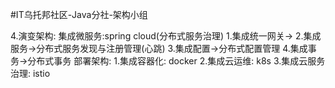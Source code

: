 #IT乌托邦社区-Java分社-架构小组

4.演变架构: 
    集成微服务:spring cloud(分布式服务治理)
        1.集成统一网关->
        2.集成服务->分布式服务发现与注册管理(心跳)
        3.集成配置->分布式配置管理
        4.集成事务->分布式事务
    部署架构:
        1.集成容器化: docker
        2.集成云运维: k8s
        3.集成云服务治理: istio
        
    
  






